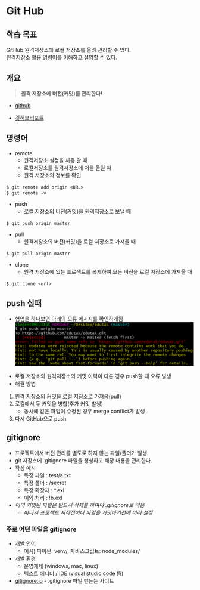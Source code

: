 # Git Hub

## 학습 목표
GitHub 원격저장소에 로컬 저장소를 올려 관리할 수 있다.  
원격저장소 활용 명령어를 이해하고 설명할 수 있다.

## 개요

> **원격 저장소에 버전(커밋)를 관리한다!**
* [github](https://github.com/)

- [깃허브리포트](https://octoverse.github.com/)

## 명령어
* remote
  * 원격저장소 설정을 처음 할 때
  * 로컬저장소를 원격저장소에 처을 올릴 때
  * 원격 저장소의 정보를 확인
```
$ git remote add origin <URL>
$ git remote -v
```

- push
  - 로컬 저장소의 버전(커밋)을 원격저장소로 보낼 때
```
$ git push origin master
```

* pull
  * 원격저장소의 버전(커밋)을 로컬 저장소로 가져올 때
```
$ git pull origin master
```
- clone
  - 원격 저장소에 있는 프로젝트를 복제하여 모든 버전을 로컬 저장소에 가져올 때
```
$ git clone <url>
```

## push 실패
- 협업을 하다보면 아래의 오류 메시지를 확인하게됨
![push_conflict](image\push_conflict.png)
* 로컬 저장소와 원격저장소의 커밋 이력이 다른 경우 push할 때 오류 발생
* 해결 방법
 1. 원격 저장소의 커밋을 로컬 저장소로 가져옴(pull)
 2. 로컬에서 두 커밋을 병합(추가 커밋 발생)
    * 동시에 같은 파일이 수정된 경우 merge conflict가 발생
 3. 다시 GitHub으로 push

## gitignore
* 프로젝트에서 버전 관리를 별도로 하지 않는 파일/폴더가 발생
* git 저장소에 .gitignore 파일을 생성하고 해당 내용을 관리한다.
* 작성 예시
  * 특정 파일 : test/a.txt
  * 특정 폴더 : /secret
  * 특정 확장자 : *.exl
  * 예외 처리 : !b.exl
* *이미 커밋된 파일은 반드시 삭제를 하여야 .gitignore로 적용*
  * *따라서 프로젝트 시작전이나 파일을 커밋하기전에 미리 설정*

### 주로 어떤 파일을 gitignore
- [개발 언어](https://github.com/github/gitignore)
    - 예시) 파이썬: venv/, 자바스크립트: node_modules/
- 개발 환경
    - 운영체제 (windows, mac, linux)
    - 텍스트 에디터 / IDE (visual studio code 등)
- [gitignore.io](https://gitignore.io) - .gitignore 파일 만든는 사이트
